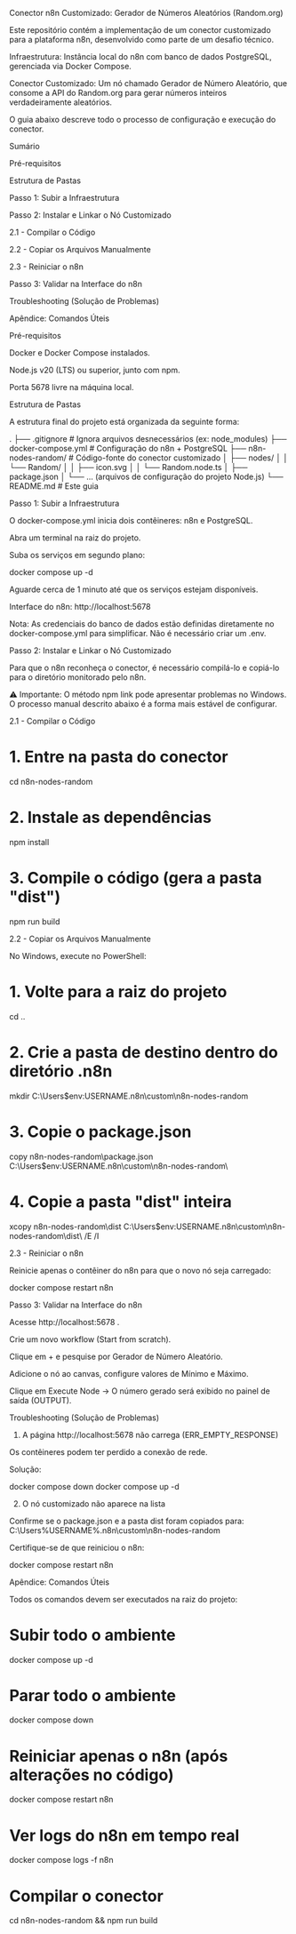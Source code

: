 Conector n8n Customizado: Gerador de Números Aleatórios (Random.org)

Este repositório contém a implementação de um conector customizado para a plataforma n8n, desenvolvido como parte de um desafio técnico.

Infraestrutura: Instância local do n8n com banco de dados PostgreSQL, gerenciada via Docker Compose.

Conector Customizado: Um nó chamado Gerador de Número Aleatório, que consome a API do Random.org
 para gerar números inteiros verdadeiramente aleatórios.

O guia abaixo descreve todo o processo de configuração e execução do conector.

Sumário

Pré-requisitos

Estrutura de Pastas

Passo 1: Subir a Infraestrutura

Passo 2: Instalar e Linkar o Nó Customizado

2.1 - Compilar o Código

2.2 - Copiar os Arquivos Manualmente

2.3 - Reiniciar o n8n

Passo 3: Validar na Interface do n8n

Troubleshooting (Solução de Problemas)

Apêndice: Comandos Úteis

Pré-requisitos

Docker
 e Docker Compose instalados.

Node.js
 v20 (LTS) ou superior, junto com npm.

Porta 5678 livre na máquina local.

Estrutura de Pastas

A estrutura final do projeto está organizada da seguinte forma:

.
├── .gitignore               # Ignora arquivos desnecessários (ex: node_modules)
├── docker-compose.yml       # Configuração do n8n + PostgreSQL
├── n8n-nodes-random/        # Código-fonte do conector customizado
│   ├── nodes/
│   │   └── Random/
│   │       ├── icon.svg
│   │       └── Random.node.ts
│   ├── package.json
│   └── ... (arquivos de configuração do projeto Node.js)
└── README.md                # Este guia

Passo 1: Subir a Infraestrutura

O docker-compose.yml inicia dois contêineres: n8n e PostgreSQL.

Abra um terminal na raiz do projeto.

Suba os serviços em segundo plano:

docker compose up -d


Aguarde cerca de 1 minuto até que os serviços estejam disponíveis.

Interface do n8n: http://localhost:5678

Nota: As credenciais do banco de dados estão definidas diretamente no docker-compose.yml para simplificar. Não é necessário criar um .env.

Passo 2: Instalar e Linkar o Nó Customizado

Para que o n8n reconheça o conector, é necessário compilá-lo e copiá-lo para o diretório monitorado pelo n8n.

⚠️ Importante: O método npm link pode apresentar problemas no Windows. O processo manual descrito abaixo é a forma mais estável de configurar.

2.1 - Compilar o Código
# 1. Entre na pasta do conector
cd n8n-nodes-random

# 2. Instale as dependências
npm install

# 3. Compile o código (gera a pasta "dist")
npm run build

2.2 - Copiar os Arquivos Manualmente

No Windows, execute no PowerShell:

# 1. Volte para a raiz do projeto
cd ..

# 2. Crie a pasta de destino dentro do diretório .n8n
mkdir C:\Users\$env:USERNAME\.n8n\custom\n8n-nodes-random

# 3. Copie o package.json
copy n8n-nodes-random\package.json C:\Users\$env:USERNAME\.n8n\custom\n8n-nodes-random\

# 4. Copie a pasta "dist" inteira
xcopy n8n-nodes-random\dist C:\Users\$env:USERNAME\.n8n\custom\n8n-nodes-random\dist\ /E /I

2.3 - Reiniciar o n8n

Reinicie apenas o contêiner do n8n para que o novo nó seja carregado:

docker compose restart n8n

Passo 3: Validar na Interface do n8n

Acesse http://localhost:5678
.

Crie um novo workflow (Start from scratch).

Clique em + e pesquise por Gerador de Número Aleatório.

Adicione o nó ao canvas, configure valores de Mínimo e Máximo.

Clique em Execute Node → O número gerado será exibido no painel de saída (OUTPUT).

Troubleshooting (Solução de Problemas)
1. A página http://localhost:5678 não carrega (ERR_EMPTY_RESPONSE)

Os contêineres podem ter perdido a conexão de rede.

Solução:

docker compose down
docker compose up -d

2. O nó customizado não aparece na lista

Confirme se o package.json e a pasta dist foram copiados para:
C:\Users\%USERNAME%\.n8n\custom\n8n-nodes-random

Certifique-se de que reiniciou o n8n:

docker compose restart n8n

Apêndice: Comandos Úteis

Todos os comandos devem ser executados na raiz do projeto:

# Subir todo o ambiente
docker compose up -d

# Parar todo o ambiente
docker compose down

# Reiniciar apenas o n8n (após alterações no código)
docker compose restart n8n

# Ver logs do n8n em tempo real
docker compose logs -f n8n

# Compilar o conector
cd n8n-nodes-random && npm run build